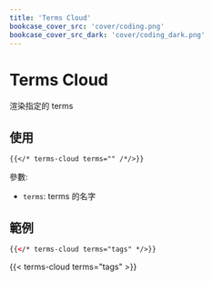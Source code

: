 ```yaml
---
title: 'Terms Cloud'
bookcase_cover_src: 'cover/coding.png'
bookcase_cover_src_dark: 'cover/coding_dark.png'
---
```


# Terms Cloud

渲染指定的 terms

## 使用

```
{{</* terms-cloud terms="" /*/>}}
```

參數:

* `terms`: terms 的名字

## 範例

```html
{{</* terms-cloud terms="tags" */>}}
```

{{< terms-cloud terms="tags" >}}
